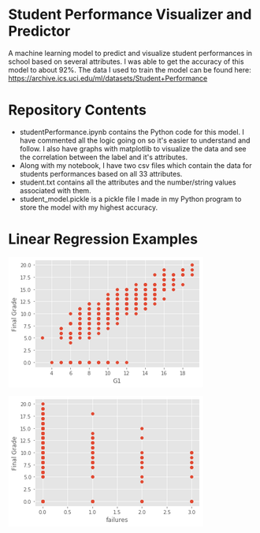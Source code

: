 # Student Performance Visualizer and Predictor
A machine learning model to predict and visualize student performances in school based on several attributes. I was able to get the accuracy of this model to about 92%. The data I used to train the model can be found here: https://archive.ics.uci.edu/ml/datasets/Student+Performance

# Repository Contents
- studentPerformance.ipynb contains the Python code for this model. I have commented all the logic going on so it's easier to understand and follow. I also have graphs with matplotlib to visualize the data and see the correlation between the label and it's attributes. 
- Along with my notebook, I have two csv files which contain the data for students performances based on all 33 attributes. 
- student.txt contains all the attributes and the number/string values associated with them.
- student_model.pickle is a pickle file I made in my Python program to store the model with my highest accuracy. 

# Linear Regression Examples

![](screenshot1.png)

![](screenshot2.png)
